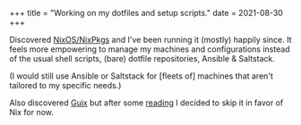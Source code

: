 +++
title = "Working on my dotfiles and setup scripts."
date = 2021-08-30
+++

Discovered [NixOS/NixPkgs](https://nixos.org) and I've been running it (mostly) happily since. It feels more empowering to manage my machines and configurations instead of the usual shell scripts, (bare) dotfile repositories, Ansible & Saltstack.

(I would still use Ansible or Saltstack for [fleets of] machines that aren't tailored to my specific needs.)

Also discovered [Guix](https://guix.gnu.org) but after some [reading](https://unix.stackexchange.com/questions/620322/is-there-a-guix-equivalent-of-nix-shell) I decided to skip it in favor of Nix for now.

<!-- more -->
